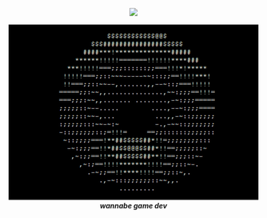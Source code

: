<p align="center">
  <img src = "https://readme-typing-svg.demolab.com?font=JetBrains+Mono&weight=500&duration=3000&pause=2000&color=32CD32&center=true&vCenter=true&random=false&width=600&lines=Hello,+I+am+nug3tsss;Professional+code+copy-paster;Pleasure+to+meet+you!"/>
</p>

<p align = "center">
  <img src="donut_ascii_art.gif" alt="donut speen" /><br>
  <b><i>wannabe game dev</b></i>
</p>

